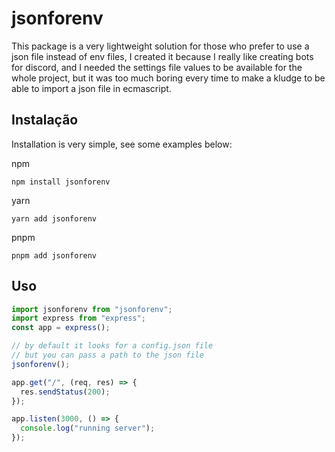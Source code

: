 # jsonforenv

This package is a very lightweight solution for those who prefer to use a json file instead of env files, I created it because I really like creating bots for discord, and I needed the settings file values to be available for the whole project, but it was too much boring every time to make a kludge to be able to import a json file in ecmascript.

## Instalação
Installation is very simple, see some examples below:

npm
```shell
npm install jsonforenv
```

yarn
```shell
yarn add jsonforenv
```

pnpm
```shell
pnpm add jsonforenv
```

## Uso
```js
import jsonforenv from "jsonforenv";
import express from "express";
const app = express();

// by default it looks for a config.json file
// but you can pass a path to the json file
jsonforenv();

app.get("/", (req, res) => {
  res.sendStatus(200);
});

app.listen(3000, () => {
  console.log("running server");
});

```
